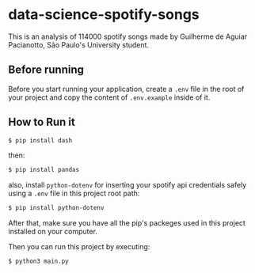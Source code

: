# data-science-spotify-songs

This is an analysis of 114000 spotify songs made by Guilherme de Aguiar Pacianotto, São Paulo's University student.

## Before running
Before you start running your application, create a `.env` file in the root of your project and copy the content of `.env.example` inside of it.

## How to Run it

```bash
$ pip install dash
```
then:
```bash
$ pip install pandas
```
also, install `python-dotenv` for inserting your spotify api credentials safely using a `.env` file in this project root path:
```bash
$ pip install python-dotenv
```

After that, make sure you have all the pip's packeges used in this project installed on your computer.

Then you can run this project by executing:
```bash
$ python3 main.py
```